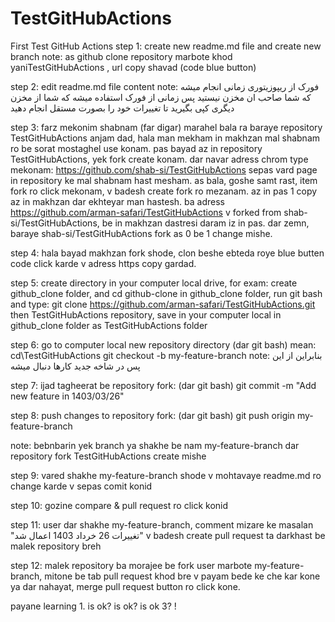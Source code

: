 # TestGitHubActions
First Test GitHub Actions
step 1: create new readme.md file and create new branch
note: as github clone repository marbote khod yaniTestGitHubActions , url copy shavad (code blue button)

step 2: edit readme.md file content 
note: فورک از ریپوزیتوری زمانی انجام میشه که شما صاحب ان مخزن نیستید
پس زمانی از فورک استفاده میشه که شما از مخزن دیگری کپی بگیرید تا تغییرات خود را
بصورت مستقل انجام دهید

step 3: farz mekonim shabnam (far digar) marahel bala ra baraye repository TestGitHubActions anjam dad,
hala man mekham in makhzan mal shabnam ro be sorat mostaghel use konam. pas bayad az in repository TestGitHubActions, yek fork create konam.
dar navar adress chrom type mekonam: https://github.com/shab-si/TestGitHubActions
sepas vard page in repository ke mal shabnam hast mesham.
as bala, goshe samt rast, item fork ro click mekonam, v badesh create fork ro mezanam. az in pas 1 copy az in makhzan dar ekhteyar man hastesh.
ba adress https://github.com/arman-safari/TestGitHubActions v forked from shab-si/TestGitHubActions, be in makhzan dastresi daram iz in pas.
dar zemn, baraye shab-si/TestGitHubActions fork as 0 be 1 change mishe.

step 4: hala bayad makhzan fork shode, clon beshe
ebteda roye blue butten code click karde v adress https copy gardad.

step 5: create directory in your computer local drive, for exam: create github_clone folder, and cd github-clone
in github_clone folder, run git bash and type: git clone https://github.com/arman-safari/TestGitHubActions.git
then TestGitHubActions repository, save in your computer local in github_clone folder as TestGitHubActions folder

step 6: go to computer local new repository directory (dar git bash)
mean: cd\TestGitHubActions
git checkout -b my-feature-branch
note: بنابراین از این پس در شاخه جدید کارها دنبال میشه

step 7: ijad tagheerat be repository fork: (dar git bash)
git commit -m "Add new feature in 1403/03/26"

step 8: push changes to repository fork: (dar git bash)
git push origin my-feature-branch 

note: bebnbarin yek branch ya shakhe be nam my-feature-branch dar repository fork TestGitHubActions create mishe

step 9: vared shakhe my-feature-branch shode v mohtavaye readme.md ro change karde v sepas comit konid 

step 10: gozine compare & pull request ro click konid

step 11: user dar shakhe my-feature-branch, comment mizare ke masalan 
"تغییرات 26 خرداد 1403 اعمال شد"
v badesh create pull request ta darkhast be malek repository breh

step 12: malek repository ba morajee be fork user marbote my-feature-branch, mitone be tab pull request khod bre v payam bede ke che kar kone ya dar nahayat, merge pull request button ro click kone.

payane learning 1.
is ok?
is ok?
is ok 3?
!
